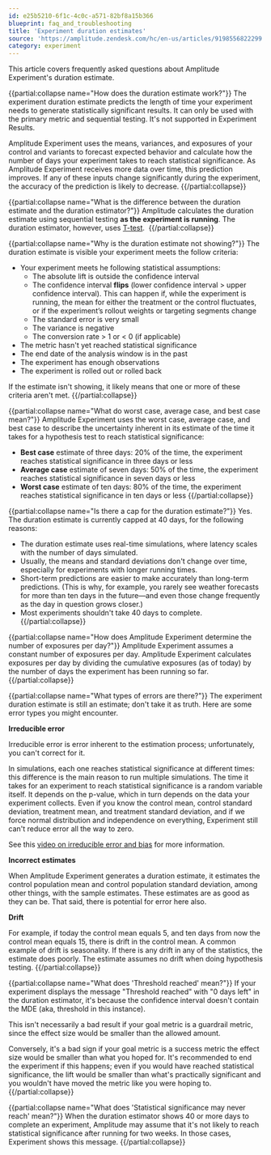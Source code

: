 ```yaml
---
id: e25b5210-6f1c-4c0c-a571-82bf8a15b366
blueprint: faq_and_troubleshooting
title: 'Experiment duration estimates'
source: 'https://amplitude.zendesk.com/hc/en-us/articles/9198556822299'
category: experiment
---
```

This article covers frequently asked questions about Amplitude Experiment's duration estimate. 


{{partial:collapse name="How does the duration estimate work?"}}
The experiment duration estimate predicts the length of time your experiment needs to generate statistically significant results. It can only be used with the primary metric and sequential testing. It's not supported in Experiment Results. 

Amplitude Experiment uses the means, variances, and exposures of your control and variants to forecast expected behavior and calculate how the number of days your experiment takes to reach statistical significance. As Amplitude Experiment receives more data over time, this prediction improves. If any of these inputs change significantly during the experiment, the accuracy of the prediction is likely to decrease.
{{/partial:collapse}}


{{partial:collapse name="What is the difference between the duration estimate and the duration estimator?"}}
Amplitude calculates the duration estimate using sequential testing **as the experiment is running**. The duration estimator, however, uses [T-test](/docs/experiment/workflow/experiment-estimate-duration). 
{{/partial:collapse}}


{{partial:collapse name="Why is the duration estimate not showing?"}}
The duration estimate is visible your experiment meets the follow criteria:

* Your experiment meets he following statistical assumptions:
	* The absolute lift is outside the confidence interval
	* The confidence interval **flips** (lower confidence interval > upper confidence interval). This can happen if, while the experiment is running, the mean for either the treatment or the control fluctuates, or if the experiment’s rollout weights or targeting segments change
	* The standard error is very small
	* The variance is negative
	* The conversion rate > 1 or < 0 (if applicable)
* The metric hasn't yet reached statistical significance
* The end date of the analysis window is in the past
* The experiment has enough observations
* The experiment is rolled out or rolled back

If the estimate isn't showing, it likely means that one or more of these criteria aren't met.
{{/partial:collapse}}


{{partial:collapse name="What do worst case, average case, and best case mean?"}}
Amplitude Experiment uses the worst case, average case, and best case to describe the uncertainty inherent in its estimate of the time it takes for a hypothesis test to reach statistical significance: 

* **Best case** estimate of three days: 20% of the time, the experiment reaches statistical significance in three days or less
* **Average case** estimate of seven days: 50% of the time, the experiment reaches statistical significance in seven days or less
* **Worst case** estimate of ten days: 80% of the time, the experiment reaches statistical significance in ten days or less
{{/partial:collapse}}


{{partial:collapse name="Is there a cap for the duration estimate?"}}
Yes. The duration estimate is currently capped at 40 days, for the following reasons:

* The duration estimate uses real-time simulations, where latency scales with the number of days simulated.
* Usually, the means and standard deviations don't change over time, especially for experiments with longer running times.
* Short-term predictions are easier to make accurately than long-term predictions. (This is why, for example, you rarely see weather forecasts for more than ten days in the future—and even those change frequently as the day in question grows closer.)
* Most experiments shouldn't take 40 days to complete.
{{/partial:collapse}}


{{partial:collapse name="How does Amplitude Experiment determine the number of exposures per day?"}}
Amplitude Experiment assumes a constant number of exposures per day. Amplitude Experiment calculates exposures per day by dividing the cumulative exposures (as of today) by the number of days the experiment has been running so far.
{{/partial:collapse}}


{{partial:collapse name="What types of errors are there?"}}
The experiment duration estimate is still an estimate; don't take it as truth. Here are some error types you might encounter. 

**Irreducible error**

Irreducible error is error inherent to the estimation process; unfortunately, you can't correct for it.

In simulations, each one reaches statistical significance at different times: this difference is the main reason to run multiple simulations. The time it takes for an experiment to reach statistical significance is a random variable itself. It depends on the p-value, which in turn depends on the data your experiment collects. Even if you know the control mean, control standard deviation, treatment mean, and treatment standard deviation, and if we force normal distribution and independence on everything, Experiment still can't reduce error all the way to zero. 

See this [video on irreducible error and bias](https://www.youtube.com/watch?v=uoV1g3i9Qmw&ab_channel=MachineLearningTV) for more information.

**Incorrect estimates**

When Amplitude Experiment generates a duration estimate, it estimates the control population mean and control population standard deviation, among other things, with the sample estimates. These estimates are as good as they can be. That said, there is potential for error here also. 

**Drift**

For example, if today the control mean equals 5, and ten days from now the control mean equals 15, there is drift in the control mean. A common example of drift is seasonality. If there is any drift in any of the statistics, the estimate does poorly. The estimate assumes no drift when doing hypothesis testing.
{{/partial:collapse}}


{{partial:collapse name="What does 'Threshold reached' mean?"}}
If your experiment displays the message "Threshold reached" with "0 days left" in the duration estimator, it's because the confidence interval doesn't contain the MDE (aka, threshold in this instance).

This isn't necessarily a bad result if your goal metric is a guardrail metric, since the effect size would be smaller than the allowed amount.

Conversely, it's a bad sign if your goal metric is a success metric the effect size would be smaller than what you hoped for. It's recommended to end the experiment if this happens; even if you would have reached statistical significance, the lift would be smaller than what's practically significant and you wouldn't have moved the metric like you were hoping to.
{{/partial:collapse}}


{{partial:collapse name="What does 'Statistical significance may never reach' mean?"}}
When the duration estimator shows 40 or more days to complete an experiment, Amplitude may assume that it's not likely to reach statistical significance after running for two weeks. In those cases, Experiment shows this message.
{{/partial:collapse}}